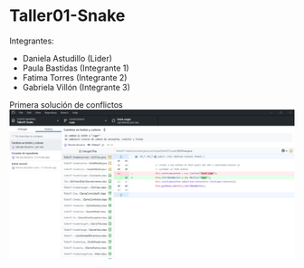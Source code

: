 # Taller01-Snake

Integrantes:
- Daniela Astudillo (Lider)
- Paula Bastidas (Integrante 1)
- Fatima Torres (Integrante 2)
- Gabriela Villón (Integrante 3)

Primera solución de conflictos
<img title="a title" alt="Alt text" src="1er push.png">
